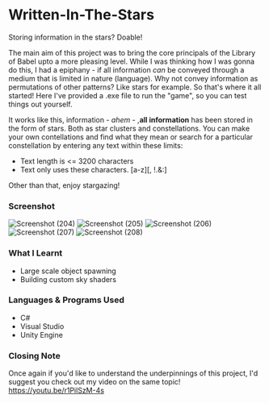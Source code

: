# Written-In-The-Stars
Storing information in the stars? Doable!

The main aim of this project was to bring the core principals of the Library of Babel upto a more pleasing level. While I was thinking how I was gonna do this, I had a epiphany - if all information <i>can</i> be conveyed through a medium that is limited in nature (language). Why not convey information as permutations of other patterns? Like stars for example. So that's where it all started! Here I've provided a .exe file to run the "game", so you can test things out yourself.

It works like this, information - *ahem* - ,<b>all information</b> has been stored in the form of stars. Both as star clusters and constellations. You can make your own contellations and find what they mean or search for a particular constellation by entering any text within these limits:

 - Text length is <= 3200 characters
 - Text only uses these characters. [a-z][, !.&:]
 
 Other than that, enjoy stargazing!
 
 ### Screenshot
![Screenshot (204)](https://user-images.githubusercontent.com/131531154/233843881-8ae2c46a-3b56-4c4e-af00-4ceaad07bc8c.png)
![Screenshot (205)](https://user-images.githubusercontent.com/131531154/233843893-7f77be98-6ef5-484e-ae0a-a898810d69f3.png)
![Screenshot (206)](https://user-images.githubusercontent.com/131531154/233843894-dc6875a2-bc92-44fe-83b5-8addc7ad5a63.png)
![Screenshot (207)](https://user-images.githubusercontent.com/131531154/233843895-9a5da7b0-acec-4521-be42-9ba3b247d51f.png)
![Screenshot (208)](https://user-images.githubusercontent.com/131531154/233843896-6bc7def5-1a53-47fa-b574-adbbcfe9412b.png)

### What I Learnt
 - Large scale object spawning
 - Building custom sky shaders

### Languages & Programs Used
 - C#
 - Visual Studio
 - Unity Engine

### Closing Note
Once again if you'd like to understand the underpinnings of this project, I'd suggest you check out my video on the same topic! https://youtu.be/r1PilSzM-4s
